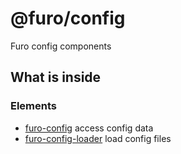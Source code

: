 # @furo/config

Furo config components

## What is inside

### Elements

- [furo-config](?t=FuroConfig) access config data
- [furo-config-loader](?t=FuroConfigLoader) load config files
 


